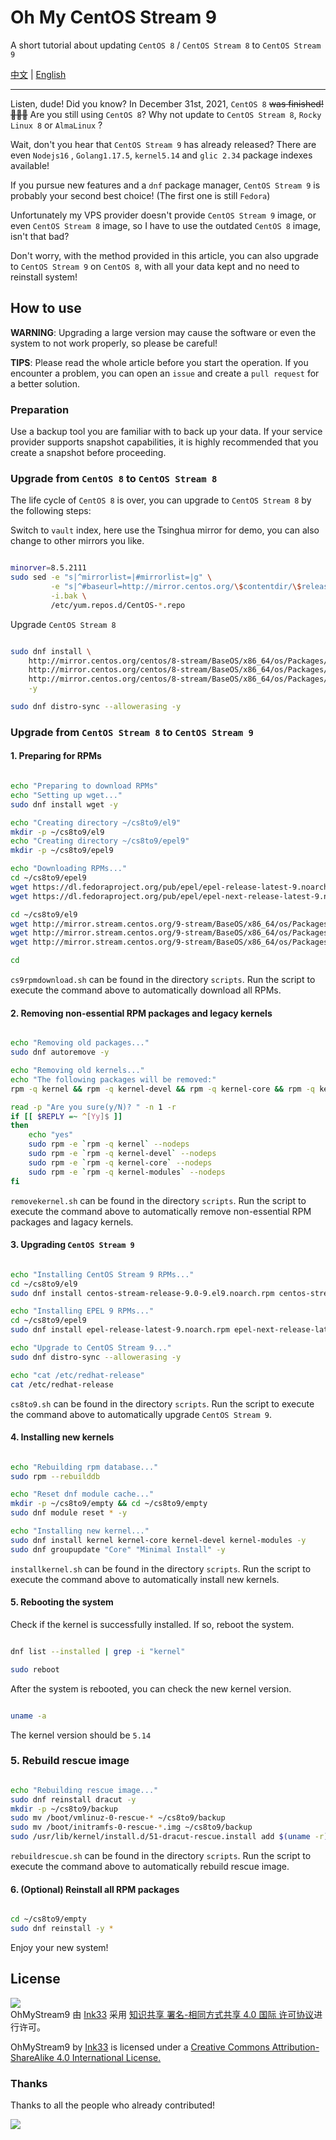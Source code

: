 # Oh My CentOS Stream 9

A short tutorial about updating `CentOS 8` / `CentOS Stream 8` to `CentOS Stream 9`

[中文](README.md) | [English](README_EN.md)

---

Listen, dude! Did you know? In December 31st, 2021, `CentOS 8` ~~was finished! 🎉🎉🎉~~
Are you still using `CentOS 8`? Why not update to `CentOS Stream 8`, `Rocky Linux 8` or `AlmaLinux` ?

Wait, don't you hear that `CentOS Stream 9` has already released? There are even `Nodejs16` , `Golang1.17.5`, `kernel5.14` and `glic 2.34` package indexes available!

If you pursue new features and a `dnf` package manager, `CentOS Stream 9` is probably your second best choice! (The first one is still `Fedora`)

Unfortunately my VPS provider doesn't provide `CentOS Stream 9` image, or even `CentOS Stream 8` image, so I have to use the outdated `CentOS 8` image, isn't that bad?  

Don't worry, with the method provided in this article, you can also upgrade to `CentOS Stream 9` on `CentOS 8`, with all your data kept and no need to reinstall system!

## How to use

**WARNING**: Upgrading a large version may cause the software or even the system to not work properly, so please be careful!  

**TIPS**: Please read the whole article before you start the operation. If you encounter a problem, you can open an `issue` and create a `pull request` for a better solution.

### Preparation

Use a backup tool you are familiar with to back up your data. If your service provider supports snapshot capabilities, it is highly recommended that you create a snapshot before proceeding.

### Upgrade from `CentOS 8` to `CentOS Stream 8`

The life cycle of `CentOS 8` is over, you can upgrade to `CentOS Stream 8` by the following steps:

Switch to `vault` index, here use the Tsinghua mirror for demo, you can also change to other mirrors you like.

``` sh

minorver=8.5.2111
sudo sed -e "s|^mirrorlist=|#mirrorlist=|g" \
         -e "s|^#baseurl=http://mirror.centos.org/\$contentdir/\$releasever|baseurl=https://mirrors.tuna.tsinghua.edu.cn/centos-vault/$minorver|g" \
         -i.bak \
         /etc/yum.repos.d/CentOS-*.repo

```

Upgrade `CentOS Stream 8`

``` sh

sudo dnf install \
    http://mirror.centos.org/centos/8-stream/BaseOS/x86_64/os/Packages/centos-stream-repos-8-4.el8.noarch.rpm \
    http://mirror.centos.org/centos/8-stream/BaseOS/x86_64/os/Packages/centos-stream-release-8.6-1.el8.noarch.rpm \
    http://mirror.centos.org/centos/8-stream/BaseOS/x86_64/os/Packages/centos-gpg-keys-8-4.el8.noarch.rpm \
    -y

sudo dnf distro-sync --allowerasing -y

```

### Upgrade from `CentOS Stream 8` to `CentOS Stream 9`

#### 1. Preparing for RPMs

``` sh

echo "Preparing to download RPMs"
echo "Setting up wget..."
sudo dnf install wget -y

echo "Creating directory ~/cs8to9/el9"
mkdir -p ~/cs8to9/el9
echo "Creating directory ~/cs8to9/epel9"
mkdir -p ~/cs8to9/epel9

echo "Downloading RPMs..."
cd ~/cs8to9/epel9
wget https://dl.fedoraproject.org/pub/epel/epel-release-latest-9.noarch.rpm
wget https://dl.fedoraproject.org/pub/epel/epel-next-release-latest-9.noarch.rpm

cd ~/cs8to9/el9
wget http://mirror.stream.centos.org/9-stream/BaseOS/x86_64/os/Packages/centos-stream-release-9.0-9.el9.noarch.rpm
wget http://mirror.stream.centos.org/9-stream/BaseOS/x86_64/os/Packages/centos-stream-repos-9.0-9.el9.noarch.rpm
wget http://mirror.stream.centos.org/9-stream/BaseOS/x86_64/os/Packages/centos-gpg-keys-9.0-9.el9.noarch.rpm

cd 

``` 

`cs9rpmdownload.sh` can be found in the directory `scripts`. Run the script to execute the command above to automatically download all RPMs.

#### 2. Removing non-essential RPM packages and legacy kernels

``` sh

echo "Removing old packages..."
sudo dnf autoremove -y

echo "Removing old kernels..."
echo "The following packages will be removed:"
rpm -q kernel && rpm -q kernel-devel && rpm -q kernel-core && rpm -q kernel-modules

read -p "Are you sure(y/N)? " -n 1 -r
if [[ $REPLY =~ ^[Yy]$ ]]
then
    echo "yes"
    sudo rpm -e `rpm -q kernel` --nodeps
    sudo rpm -e `rpm -q kernel-devel` --nodeps
    sudo rpm -e `rpm -q kernel-core` --nodeps
    sudo rpm -e `rpm -q kernel-modules` --nodeps
fi

```

`removekernel.sh` can be found in the directory `scripts`. Run the script to execute the command above to automatically remove non-essential RPM packages and lagacy kernels.

#### 3. Upgrading `CentOS Stream 9`

``` sh 

echo "Installing CentOS Stream 9 RPMs..."
cd ~/cs8to9/el9
sudo dnf install centos-stream-release-9.0-9.el9.noarch.rpm centos-stream-repos-9.0-9.el9.noarch.rpm centos-gpg-keys-9.0-9.el9.noarch.rpm -y

echo "Installing EPEL 9 RPMs..."
cd ~/cs8to9/epel9
sudo dnf install epel-release-latest-9.noarch.rpm epel-next-release-latest-9.noarch.rpm -y

echo "Upgrade to CentOS Stream 9..." 
sudo dnf distro-sync --allowerasing -y

echo "cat /etc/redhat-release"
cat /etc/redhat-release

``` 

`cs8to9.sh` can be found in the directory `scripts`. Run the script to execute the command above to automatically upgrade `CentOS Stream 9`.

#### 4. Installing new kernels

``` sh

echo "Rebuilding rpm database..."
sudo rpm --rebuilddb

echo "Reset dnf module cache..."
mkdir -p ~/cs8to9/empty && cd ~/cs8to9/empty
sudo dnf module reset * -y

echo "Installing new kernel..."
sudo dnf install kernel kernel-core kernel-devel kernel-modules -y
sudo dnf groupupdate "Core" "Minimal Install" -y

```

`installkernel.sh` can be found in the directory `scripts`. Run the script to execute the command above to automatically install new kernels.

#### 5. Rebooting the system

Check if the kernel is successfully installed. If so, reboot the system.

``` sh

dnf list --installed | grep -i "kernel"

sudo reboot

```

After the system is rebooted, you can check the new kernel version.


``` sh

uname -a

```

The kernel version should be `5.14`

### 5. Rebuild rescue image

``` sh

echo "Rebuilding rescue image..."
sudo dnf reinstall dracut -y
mkdir -p ~/cs8to9/backup
sudo mv /boot/vmlinuz-0-rescue-* ~/cs8to9/backup
sudo mv /boot/initramfs-0-rescue-*.img ~/cs8to9/backup
sudo /usr/lib/kernel/install.d/51-dracut-rescue.install add $(uname -r) "" /lib/modules/$(uname -r)/vmlinuz

```

`rebuildrescue.sh` can be found in the directory `scripts`. Run the script to execute the command above to automatically rebuild rescue image.

#### 6. (Optional) Reinstall all RPM packages

``` sh

cd ~/cs8to9/empty
sudo dnf reinstall -y *

```

Enjoy your new system!

## License

[![](https://i.creativecommons.org/l/by-sa/4.0/88x31.png)](http://creativecommons.org/licenses/by-sa/4.0/)  
OhMyStream9 由 [Ink33](https://github.com/Ink-33) 采用 [知识共享 署名-相同方式共享 4.0 国际 许可协议](http://creativecommons.org/licenses/by-sa/4.0/)进行许可。  

OhMyStream9 by [Ink33](https://github.com/Ink-33) is licensed under a [Creative Commons Attribution-ShareAlike 4.0 International License.](http://creativecommons.org/licenses/by-sa/4.0/)

### Thanks

Thanks to all the people who already contributed!

<a href="https://github.com/nonebot/nonebot2/graphs/contributors">
<a href="https://github.com/Ink-33/OhMyStream9/graphs/contributors">
  <img src="https://contrib.rocks/image?repo=Ink-33/OhMyStream9" />
</a>